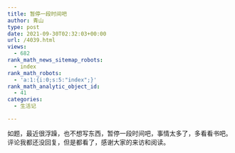 ```yaml
---
title: 暂停一段时间吧
author: 青山
type: post
date: 2021-09-30T02:32:03+00:00
url: /4039.html
views:
  - 682
rank_math_news_sitemap_robots:
  - index
rank_math_robots:
  - 'a:1:{i:0;s:5:"index";}'
rank_math_analytic_object_id:
  - 41
categories:
  - 生活记

---
```

如题，最近很浮躁，也不想写东西，暂停一段时间吧，事情太多了，多看看书吧。评论我都还没回复，但是都看了，感谢大家的来访和阅读。
